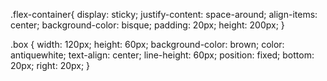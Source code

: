 .flex-container{
    display: sticky;
    justify-content: space-around;
    align-items: center;
    background-color: bisque;
    padding: 20px;
    height: 200px;
}

.box {
    width: 120px;
    height: 60px;
    background-color: brown;
    color: antiquewhite;
    text-align: center;
    line-height: 60px;
    position: fixed;
    bottom: 20px;
    right: 20px;
}
